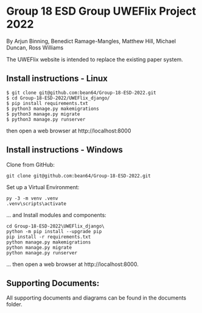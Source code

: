 Group 18 ESD Group UWEFlix Project 2022
===============================

By Arjun Binning, Benedict Ramage-Mangles, Matthew Hill, Michael Duncan, Ross Williams

The UWEFlix website is intended to replace the existing paper system.

Install instructions - Linux
-----
```
$ git clone git@github.com:bean64/Group-18-ESD-2022.git
$ cd Group-18-ESD-2022/UWEFlix_django/
$ pip install requirements.txt
$ python3 manage.py makemigrations
$ python3 manage.py migrate
$ python3 manage.py runserver
```
then open a web browser at http://localhost:8000

Install instructions - Windows
-----
Clone from GitHub:
```
git clone git@github.com:bean64/Group-18-ESD-2022.git
```
Set up a Virtual Environment:
```
py -3 -m venv .venv
.venv\scripts\activate
```
... and Install modules and components:
``` 
cd Group-18-ESD-2022\UWEFlix_django\
python -m pip install --upgrade pip
pip install -r requirements.txt
python manage.py makemigrations
python manage.py migrate
python manage.py runserver
```
... then open a web browser at http://localhost:8000.

**Supporting Documents:**
-----
All supporting documents and diagrams can be found in the documents folder.
